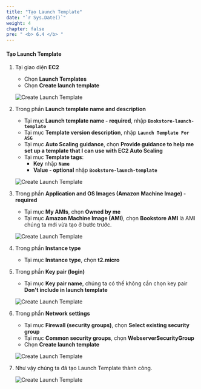 ```yaml
---
title: "Tạo Launch Template"
date: "`r Sys.Date()`"
weight: 4
chapter: false
pre: " <b> 6.4 </b> "
---
```


#### Tạo Launch Template

1. Tại giao diện **EC2**

   - Chọn **Launch Templates**
   - Chọn **Create launch template**

   ![Create Launch Template](/images/6-DeployApplication/6.4-CreateLaunchTemp/0001-createlt.png?featherlight=false&width=90pc)

2. Trong phần **Launch template name and description**

   - Tại mục **Launch template name - required**, nhập **`Bookstore-launch-template`**
   - Tại mục **Template version description**, nhập **`Launch Template For ASG`**
   - Tại mục **Auto Scaling guidance**, chọn **Provide guidance to help me set up a template that I can use with EC2 Auto Scaling**
   - Tại mục **Template tags**:
     - **Key** nhập **`Name`**
     - **Value - optional** nhập **`Bookstore-launch-template`**

   ![Create Launch Template](/images/6-DeployApplication/6.4-CreateLaunchTemp/0002-createlt.png?featherlight=false&width=90pc)

3. Trong phần **Application and OS Images (Amazon Machine Image) - required**

   - Tại mục **My AMIs**, chọn **Owned by me**
   - Tại mục **Amazon Machine Image (AMI)**, chọn **Bookstore AMI** là AMI chúng ta mới vừa tạo ở bước trước.

   ![Create Launch Template](/images/6-DeployApplication/6.4-CreateLaunchTemp/0003-createlt.png?featherlight=false&width=90pc)

4. Trong phần **Instance type**

   - Tại mục **Instance type**, chọn **t2.micro**

5. Trong phần **Key pair (login)**

   - Tại mục **Key pair name**, chúng ta có thể không cần chọn key pair **Don't include in launch template**

   ![Create Launch Template](/images/6-DeployApplication/6.4-CreateLaunchTemp/0004-createlt.png?featherlight=false&width=90pc)

6. Trong phần **Network settings**

   - Tại mục **Firewall (security groups)**, chọn **Select existing security group**
   - Tại mục **Common security groups**, chọn **WebserverSecurityGroup**
   - Chọn **Create launch template**

   ![Create Launch Template](/images/6-DeployApplication/6.4-CreateLaunchTemp/0005-createlt.png?featherlight=false&width=90pc)

7. Như vậy chúng ta đã tạo Launch Template thành công.

   ![Create Launch Template](/images/6-DeployApplication/6.4-CreateLaunchTemp/0006-createlt.png?featherlight=false&width=90pc)
